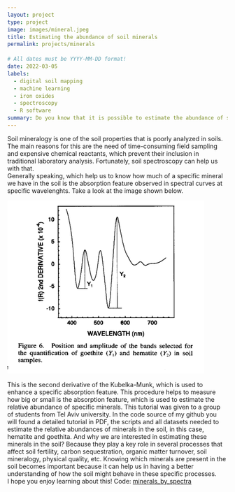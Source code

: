 ```yaml
---
layout: project
type: project
image: images/mineral.jpeg
title: Estimating the abundance of soil minerals
permalink: projects/minerals

# All dates must be YYYY-MM-DD format!
date: 2022-03-05
labels:
  - digital soil mapping
  - machine learning
  - iron oxides
  - spectroscopy
  - R software
summary: Do you know that it is possible to estimate the abundance of specific soil minerals in the soil using soil spectroscopy?
---
```


Soil mineralogy is one of the soil properties that is poorly analyzed in soils. The main reasons for this are the need of time-consuming field sampling and expensive chemical reactants, which prevent their inclusion in traditional laboratory analysis. Fortunately, soil spectroscopy can help us with that.  
Generally speaking, which help us to know how much of a specific mineral we have in the soil is the absorption feature observed in spectral curves at specific wavelenghts. Take a look at the image shown below.  


<img class="ui image" src="../images/K-M.PNG"></div>


This is the second derivative of the Kubelka-Munk, which is used to enhance a specific absorption feature. This procedure helps to measure how big or small is the absorption feature, which is used to estimate the relative abundance of specific minerals. This tutorial was given to a group of students from Tel Aviv university. In the code source of my github you will found a detailed tutorial in PDF, the scripts and all datasets needed to estimate the relative abundances of minerals in the soil, in this case, hematite and goethita. 
And why we are interested in estimating these minerals in the soil? Because they play a key role in several processes that affect soil fertility, carbon sequestration, organic matter turnover, soil mineralogy, physical quality, etc. Knowing which minerals are present in the soil becomes important because it can help us in having a better understanding of how the soil might behave in these specific processes.  
I hope you enjoy learning about this!
Code: <a href="https://github.com/neli12/minerals_by_spectra"><i class="large github icon"></i>minerals_by_spectra</a>
